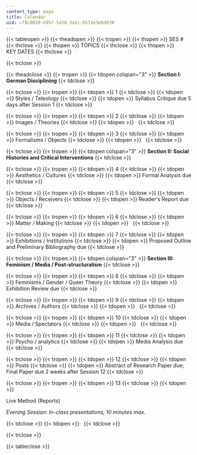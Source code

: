 ```yaml
---
content_type: page
title: Calendar
uid: cf0c0039-e957-5438-3a1c-b571e3e6d039
---
```


{{< tableopen >}}
{{< theadopen >}}
{{< tropen >}}
{{< thopen >}}
SES #
{{< thclose >}}
{{< thopen >}}
TOPICS
{{< thclose >}}
{{< thopen >}}
KEY DATES
{{< thclose >}}

{{< trclose >}}

{{< theadclose >}}
{{< tropen >}}
{{< tdopen colspan="3" >}}
**Section I: German Disciplining**
{{< tdclose >}}

{{< trclose >}}
{{< tropen >}}
{{< tdopen >}}
1
{{< tdclose >}}
{{< tdopen >}}
Styles / Teleology
{{< tdclose >}}
{{< tdopen >}}
Syllabus Critique due 5 days after Session 1
{{< tdclose >}}

{{< trclose >}}
{{< tropen >}}
{{< tdopen >}}
2
{{< tdclose >}}
{{< tdopen >}}
Images / Theories
{{< tdclose >}}
{{< tdopen >}}
 
{{< tdclose >}}

{{< trclose >}}
{{< tropen >}}
{{< tdopen >}}
3
{{< tdclose >}}
{{< tdopen >}}
Formalisms / Objects
{{< tdclose >}}
{{< tdopen >}}
 
{{< tdclose >}}

{{< trclose >}}
{{< tropen >}}
{{< tdopen colspan="3" >}}
**Section II: Social Histories and Critical Interventions**
{{< tdclose >}}

{{< trclose >}}
{{< tropen >}}
{{< tdopen >}}
4
{{< tdclose >}}
{{< tdopen >}}
Aesthetics / Cultures
{{< tdclose >}}
{{< tdopen >}}
Formal Analysis due
{{< tdclose >}}

{{< trclose >}}
{{< tropen >}}
{{< tdopen >}}
5
{{< tdclose >}}
{{< tdopen >}}
Objects / Receivers
{{< tdclose >}}
{{< tdopen >}}
Reader's Report due
{{< tdclose >}}

{{< trclose >}}
{{< tropen >}}
{{< tdopen >}}
6
{{< tdclose >}}
{{< tdopen >}}
Matter / Making
{{< tdclose >}}
{{< tdopen >}}
 
{{< tdclose >}}

{{< trclose >}}
{{< tropen >}}
{{< tdopen >}}
7
{{< tdclose >}}
{{< tdopen >}}
Exhibitions / Institutions
{{< tdclose >}}
{{< tdopen >}}
Proposed Outline and Preliminary Bibliography due
{{< tdclose >}}

{{< trclose >}}
{{< tropen >}}
{{< tdopen colspan="3" >}}
**Section III: Feminism / Media / Post-structuralism**
{{< tdclose >}}

{{< trclose >}}
{{< tropen >}}
{{< tdopen >}}
8
{{< tdclose >}}
{{< tdopen >}}
Feminisms / Gender / Queer Theory
{{< tdclose >}}
{{< tdopen >}}
Exhibition Review due
{{< tdclose >}}

{{< trclose >}}
{{< tropen >}}
{{< tdopen >}}
9
{{< tdclose >}}
{{< tdopen >}}
Archives / Authors
{{< tdclose >}}
{{< tdopen >}}
 
{{< tdclose >}}

{{< trclose >}}
{{< tropen >}}
{{< tdopen >}}
10
{{< tdclose >}}
{{< tdopen >}}
Media / Spectators
{{< tdclose >}}
{{< tdopen >}}
 
{{< tdclose >}}

{{< trclose >}}
{{< tropen >}}
{{< tdopen >}}
11
{{< tdclose >}}
{{< tdopen >}}
Psycho / analytics
{{< tdclose >}}
{{< tdopen >}}
Media Analysis due
{{< tdclose >}}

{{< trclose >}}
{{< tropen >}}
{{< tdopen >}}
12
{{< tdclose >}}
{{< tdopen >}}
Posts
{{< tdclose >}}
{{< tdopen >}}
Abstract of Research Paper due; Final Paper due 2 weeks after Session 12
{{< tdclose >}}

{{< trclose >}}
{{< tropen >}}
{{< tdopen >}}
13
{{< tdclose >}}
{{< tdopen >}}


Live Method (Reports)

_Evening Session: In-class presentations, 10 minutes max_.


{{< tdclose >}}
{{< tdopen >}}
 
{{< tdclose >}}

{{< trclose >}}

{{< tableclose >}}